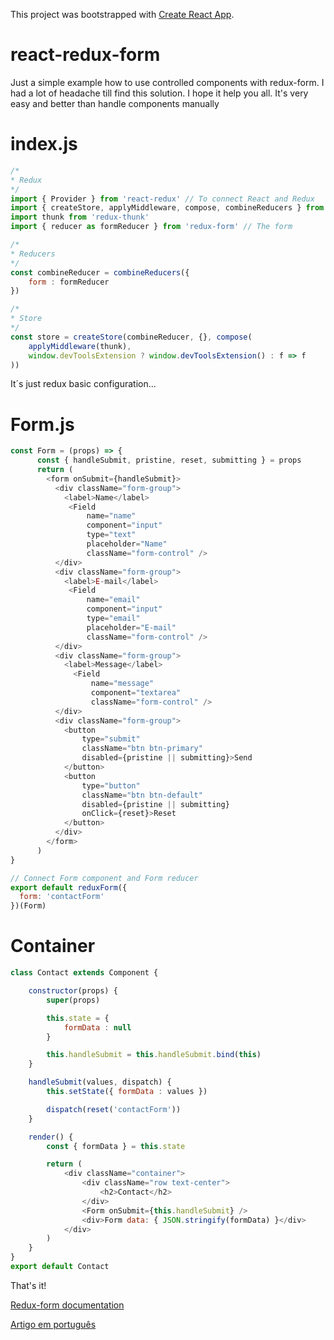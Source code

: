 This project was bootstrapped with [Create React App](https://github.com/facebookincubator/create-react-app).

# react-redux-form

Just a simple example how to use controlled components with redux-form.
I had a lot of headache till find this solution. I hope it help you all.
It's very easy and better than handle components manually

# index.js
```javascript
/*
* Redux
*/
import { Provider } from 'react-redux' // To connect React and Redux
import { createStore, applyMiddleware, compose, combineReducers } from 'redux'
import thunk from 'redux-thunk'
import { reducer as formReducer } from 'redux-form' // The form

/*
* Reducers
*/
const combineReducer = combineReducers({
    form : formReducer
})

/*
* Store
*/
const store = createStore(combineReducer, {}, compose(
    applyMiddleware(thunk),
    window.devToolsExtension ? window.devToolsExtension() : f => f
))
```
It´s just redux basic configuration...

# Form.js

```javascript
const Form = (props) => {
      const { handleSubmit, pristine, reset, submitting } = props
      return (
        <form onSubmit={handleSubmit}>
          <div className="form-group">
            <label>Name</label>
             <Field
                 name="name"
                 component="input"
                 type="text"
                 placeholder="Name"
                 className="form-control" />
          </div>
          <div className="form-group">
            <label>E-mail</label>
             <Field
                 name="email"
                 component="input"
                 type="email"
                 placeholder="E-mail"
                 className="form-control" />
          </div>
          <div className="form-group">
            <label>Message</label>
              <Field
                  name="message"
                  component="textarea"
                  className="form-control" />
          </div>
          <div className="form-group">
            <button
                type="submit"
                className="btn btn-primary"
                disabled={pristine || submitting}>Send
            </button>
            <button
                type="button"
                className="btn btn-default"
                disabled={pristine || submitting}
                onClick={reset}>Reset
            </button>
          </div>
        </form>
      )
}

// Connect Form component and Form reducer
export default reduxForm({
  form: 'contactForm'
})(Form)
```

# Container
```javascript
class Contact extends Component {

    constructor(props) {
        super(props)

        this.state = {
            formData : null
        }

        this.handleSubmit = this.handleSubmit.bind(this)
    }

    handleSubmit(values, dispatch) {
        this.setState({ formData : values })

        dispatch(reset('contactForm'))
    }

    render() {
        const { formData } = this.state

        return (
            <div className="container">
                <div className="row text-center">
                    <h2>Contact</h2>
                </div>
                <Form onSubmit={this.handleSubmit} />
                <div>Form data: { JSON.stringify(formData) }</div>
            </div>
        )
    }
}
export default Contact
```

That's it!

[Redux-form documentation](http://redux-form.com/)

[Artigo em português](https://medium.com/@arojunior/componentes-controlados-com-react-e-redux-form-e58df1581b62)
